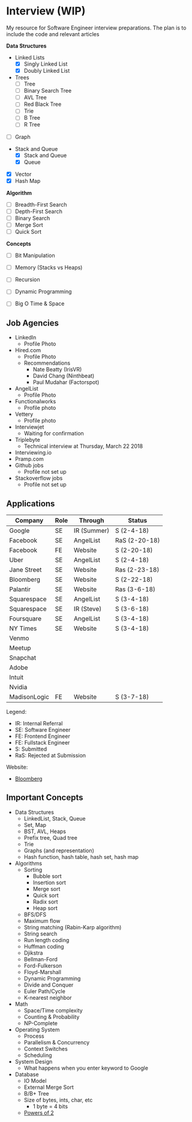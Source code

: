 # Interview (WIP)

My resource for Software Engineer interview preparations. The plan is to include the code and relevant articles

__Data Structures__
* Linked Lists
  * [x] Singly Linked List
  * [x] Doubly Linked List
* Trees
  * [ ] Tree
  * [ ] Binary Search Tree
  * [ ] AVL Tree
  * [ ] Red Black Tree
  * [ ] Trie
  * [ ] B Tree
  * [ ] R Tree
* [ ] Graph
* Stack and Queue
  * [x] Stack and Queue
  * [x] Queue
* [x] Vector
* [x] Hash Map

__Algorithm__
* [ ] Breadth-First Search
* [ ] Depth-First Search
* [ ] Binary Search
* [ ] Merge Sort
* [ ] Quick Sort

__Concepts__
* [ ] Bit Manipulation
* [ ] Memory (Stacks vs Heaps)
* [ ] Recursion
* [ ] Dynamic Programming
* [ ] Big O Time & Space


## Job Agencies

* LinkedIn
  * Profile Photo
* Hired.com 
  * Profile Photo
  * Recommendations
    * Nate Beatty (IrisVR)
    * David Chang (Ninthbeat)
    * Paul Mudahar (Factorspot)
* AngelList
  * Profile Photo
* Functionalworks
  * Profile photo
* Vettery
  * Profile photo
* Interviewjet
  * Waiting for confirmation
* Triplebyte
  * Technical interview at Thursday, March 22 2018
* Interviewing.io
* Pramp.com
* Github jobs
  * Profile not set up
* Stackoverflow jobs
  * Profile not set up

## Applications

| Company      | Role  | Through     | Status           |
|------------  |-------|-------------|------------------|
| Google       | SE    | IR (Summer) | S (2-4-18)       |
| Facebook     | SE    | AngelList   | RaS (2-20-18)    |
| Facebook     | FE    | Website     | S (2-20-18)      |
| Uber         | SE    | AngelList   | S (2-4-18)       |
| Jane Street  | SE    | Website     | Ras (2-23-18)    |
| Bloomberg    | SE    | Website     | S (2-22-18)      |
| Palantir     | SE    | Website     | Ras (3-6-18)     |
| Squarespace  | SE    | AngelList   | S (3-4-18)       |
| Squarespace  | SE    | IR (Steve)  | S (3-6-18)       |
| Foursquare   | SE    | AngelList   | S (3-4-18)       |
| NY Times     | SE    | Website     | S (3-4-18)       |
| Venmo        |       |             |                  |
| Meetup       |       |             |                  |
| Snapchat     |       |             |                  |
| Adobe        |       |             |                  |
| Intuit       |       |             |                  |
| Nvidia       |       |             |                  |
| MadisonLogic | FE    | Website     | S (3-7-18)       |

Legend: 
* IR: Internal Referral
* SE: Software Engineer
* FE: Frontend Engineer
* FE: Fullstack Engineer
* S: Submitted
* RaS: Rejected at Submission

Website:
* [Bloomberg](https://careers.bloomberg.com/account/applications)

## Important Concepts

* Data Structures
  * LinkedList, Stack, Queue
  * Set, Map
  * BST, AVL, Heaps
  * Prefix tree, Quad tree
  * Trie
  * Graphs (and representation)
  * Hash function, hash table, hash set, hash map
* Algorithms
  * Sorting
    * Bubble sort
    * Insertion sort
    * Merge sort
    * Quick sort
    * Radix sort
    * Heap sort
  * BFS/DFS
  * Maximum flow
  * String matching (Rabin-Karp algorithm)
  * String search
  * Run length coding
  * Huffman coding
  * Djikstra
  * Bellman-Ford
  * Ford-Fulkerson
  * Floyd-Marshall
  * Dynamic Programming
  * Divide and Conquer
  * Euler Path/Cycle
  * K-nearest neighbor
* Math
  * Space/Time complexity
  * Counting & Probability
  * NP-Complete
* Operating System
  * Process
  * Parallelism & Concurrency
  * Context Switches
  * Scheduling
* System Design
  * What happens when you enter keyword to Google
* Database
  * IO Model
  * External Merge Sort
  * B/B+ Tree
  * Size of bytes, ints, char, etc
    * 1 byte = 4 bits
  * [Powers of 2](https://www.vaughns-1-pagers.com/computer/powers-of-2.htm)



